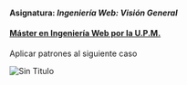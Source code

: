 #### Asignatura: *Ingeniería Web: Visión General*
#### [Máster en Ingeniería Web por la U.P.M.](http://miw.etsisi.upm.es)


Aplicar patrones al siguiente caso 

![Sin Titulo](https://github.com/Chinegua/ECP1/blob/master/img/img1.png)